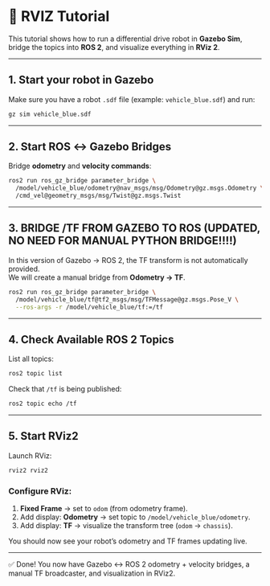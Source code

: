 # 🚗 RVIZ Tutorial

This tutorial shows how to run a differential drive robot in **Gazebo Sim**, bridge the topics into **ROS 2**, and visualize everything in **RViz 2**.  

---

## 1. Start your robot in Gazebo
Make sure you have a robot `.sdf` file (example: `vehicle_blue.sdf`) and run:

```bash
gz sim vehicle_blue.sdf
```

---

## 2. Start ROS ↔ Gazebo Bridges
Bridge **odometry** and **velocity commands**:

```bash
ros2 run ros_gz_bridge parameter_bridge \
  /model/vehicle_blue/odometry@nav_msgs/msg/Odometry@gz.msgs.Odometry \
  /cmd_vel@geometry_msgs/msg/Twist@gz.msgs.Twist
```

---

## 3. BRIDGE /TF FROM GAZEBO TO ROS (UPDATED, NO NEED FOR MANUAL PYTHON BRIDGE!!!!)
In this version of Gazebo → ROS 2, the TF transform is not automatically provided.  
We will create a manual bridge from **Odometry → TF**.

```bash
ros2 run ros_gz_bridge parameter_bridge \
  /model/vehicle_blue/tf@tf2_msgs/msg/TFMessage@gz.msgs.Pose_V \
  --ros-args -r /model/vehicle_blue/tf:=/tf
```
---

## 4. Check Available ROS 2 Topics
List all topics:

```bash
ros2 topic list
```

Check that `/tf` is being published:

```bash
ros2 topic echo /tf
```

---

## 5. Start RViz2
Launch RViz:

```bash
rviz2 rviz2
```

### Configure RViz:
1. **Fixed Frame** → set to `odom` (from odometry frame).  
2. Add display: **Odometry** → set topic to `/model/vehicle_blue/odometry`.  
3. Add display: **TF** → visualize the transform tree (`odom` → `chassis`).  

You should now see your robot’s odometry and TF frames updating live.

---

✅ Done! You now have Gazebo ↔ ROS 2 odometry + velocity bridges, a manual TF broadcaster, and visualization in RViz2.
